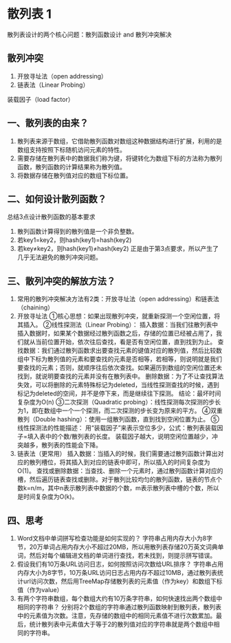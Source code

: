 
# 散列表 1 

散列表设计的两个核心问题：散列函数设计 and 散列冲突解决

## 散列冲突
1. 开放寻址法（open addressing）
2. 链表法（Linear Probing）

装载因子（load factor）

## 一、散列表的由来？
1. 散列表来源于数组，它借助散列函数对数组这种数据结构进行扩展，利用的是数组支持按照下标随机访问元素的特性。
2. 需要存储在散列表中的数据我们称为键，将键转化为数组下标的方法称为散列函数，散列函数的计算结果称为散列值。
3. 将数据存储在散列值对应的数组下标位置。
## 二、如何设计散列函数？
总结3点设计散列函数的基本要求
1. 散列函数计算得到的散列值是一个非负整数。
2. 若key1=key2，则hash(key1)=hash(key2)
3. 若key≠key2，则hash(key1)≠hash(key2)
正是由于第3点要求，所以产生了几乎无法避免的散列冲突问题。
## 三、散列冲突的解放方法？
1. 常用的散列冲突解决方法有2类：开放寻址法（open addressing）和链表法（chaining）
2. 开放寻址法
①核心思想：如果出现散列冲突，就重新探测一个空闲位置，将其插入。
②线性探测法（Linear Probing）：
插入数据：当我们往散列表中插入数据时，如果某个数据经过散列函数之后，存储的位置已经被占用了，我们就从当前位置开始，依次往后查找，看是否有空闲位置，直到找到为止。
查找数据：我们通过散列函数求出要查找元素的键值对应的散列值，然后比较数组中下标为散列值的元素和要查找的元素是否相等，若相等，则说明就是我们要查找的元素；否则，就顺序往后依次查找。如果遍历到数组的空闲位置还未找到，就说明要查找的元素并没有在散列表中。
删除数据：为了不让查找算法失效，可以将删除的元素特殊标记为deleted，当线性探测查找的时候，遇到标记为deleted的空间，并不是停下来，而是继续往下探测。
结论：最坏时间复杂度为O(n)
③二次探测（Quadratic probing）：线性探测每次探测的步长为1，即在数组中一个一个探测，而二次探测的步长变为原来的平方。
④双重散列（Double hashing）：使用一组散列函数，直到找到空闲位置为止。
⑤线性探测法的性能描述：
用“装载因子”来表示空位多少，公式：散列表装载因子=填入表中的个数/散列表的长度。
装载因子越大，说明空闲位置越少，冲突越多，散列表的性能会下降。
3. 链表法（更常用）
插入数据：当插入的时候，我们需要通过散列函数计算出对应的散列槽位，将其插入到对应的链表中即可，所以插入的时间复杂度为O(1)。
查找或删除数据：当查找、删除一个元素时，通过散列函数计算对应的槽，然后遍历链表查找或删除。对于散列比较均匀的散列函数，链表的节点个数k=n/m，其中n表示散列表中数据的个数，m表示散列表中槽的个数，所以是时间复杂度为O(k)。
## 四、思考
1. Word文档中单词拼写检查功能是如何实现的？
字符串占用内存大小为8字节，20万单词占用内存大小不超过20MB，所以用散列表存储20万英文词典单词，然后对每个编辑进文档的单词进行查找，若未找到，则提示拼写错误。
2. 假设我们有10万条URL访问日志，如何按照访问次数给URL排序？
字符串占用内存大小为8字节，10万条URL访问日志占用内存不超过10MB，通过散列表统计url访问次数，然后用TreeMap存储散列表的元素值（作为key）和数组下标值（作为value）
3. 有两个字符串数组，每个数组大约有10万条字符串，如何快速找出两个数组中相同的字符串？
分别将2个数组的字符串通过散列函数映射到散列表，散列表中的元素值为次数。注意，先存储的数组中的相同元素值不进行次数累加。最后，统计散列表中元素值大于等于2的散列值对应的字符串就是两个数组中相同的字符串。
